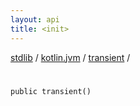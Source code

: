 ```yaml
---
layout: api
title: <init>
---
```

[stdlib](../../index.html) / [kotlin.jvm](../index.html) / [transient](index.html) / [<init>](_init_.html)

# <init>

```
public transient()
```
